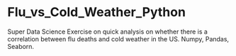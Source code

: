 # Flu_vs_Cold_Weather_Python
Super Data Science Exercise on quick analysis on whether there is a correlation between flu deaths and cold weather in the US.
Numpy, Pandas, Seaborn.
